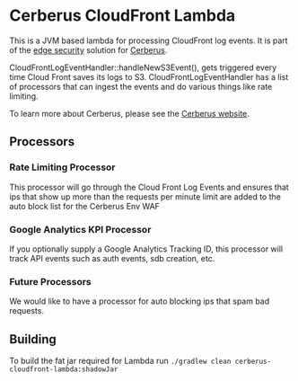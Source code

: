 # Cerberus CloudFront Lambda

This is a JVM based lambda for processing CloudFront log events. It is part of the [edge security](http://engineering.nike.com/cerberus/docs/architecture/infrastructure-overview)
solution for [Cerberus](http://engineering.nike.com/cerberus/).

CloudFrontLogEventHandler::handleNewS3Event(), gets triggered every time Cloud Front saves its logs to S3.
CloudFrontLogEventHandler has a list of processors that can ingest the events and do various things like rate limiting.

To learn more about Cerberus, please see the [Cerberus website](http://engineering.nike.com/cerberus/).

## Processors

### Rate Limiting Processor
This processor will go through the Cloud Front Log Events and ensures that ips that show up more than the requests per minute limit are added to the auto block list for the Cerberus Env WAF

### Google Analytics KPI Processor
If you optionally supply a Google Analytics Tracking ID, this processor will track API events such as auth events, sdb creation, etc.

### Future Processors
We would like to have a processor for auto blocking ips that spam bad requests.

## Building

To build the fat jar required for Lambda run `./gradlew clean cerberus-cloudfront-lambda:shadowJar`
